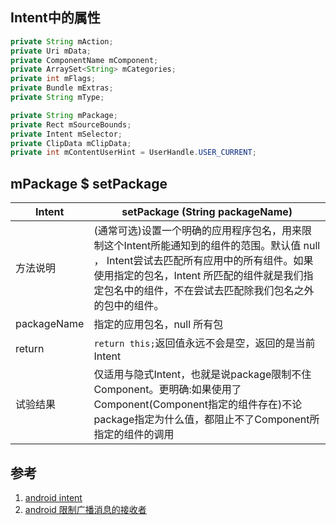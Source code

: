 ## Intent中的属性
```java
private String mAction;
private Uri mData;
private ComponentName mComponent;
private ArraySet<String> mCategories;
private int mFlags;
private Bundle mExtras;
private String mType;

private String mPackage;
private Rect mSourceBounds;
private Intent mSelector;
private ClipData mClipData;
private int mContentUserHint = UserHandle.USER_CURRENT;
```
## mPackage $ setPackage
|Intent|setPackage (String packageName)|
|------|-------------------------------|
|方法说明|(通常可选)设置一个明确的应用程序包名，用来限制这个Intent所能通知到的组件的范围。默认值 null ， Intent尝试去匹配所有应用中的所有组件。如果使用指定的包名，Intent 所匹配的组件就是我们指定包名中的组件，不在尝试去匹配除我们包名之外的包中的组件。|
|packageName|指定的应用包名，null 所有包|
|return|`return this;`返回值永远不会是空，返回的是当前Intent |
|试验结果|仅适用与隐式Intent，也就是说package限制不住Component。更明确:如果使用了Component(Component指定的组件存在)不论package指定为什么值，都阻止不了Component所指定的组件的调用|







## 参考
1. [android  intent](https://developer.android.google.cn/reference/android/content/Intent.html#setPackage(java.lang.String))
2. [android 限制广播消息的接收者 ](http://blog.csdn.net/mingli198611/article/details/17762149)